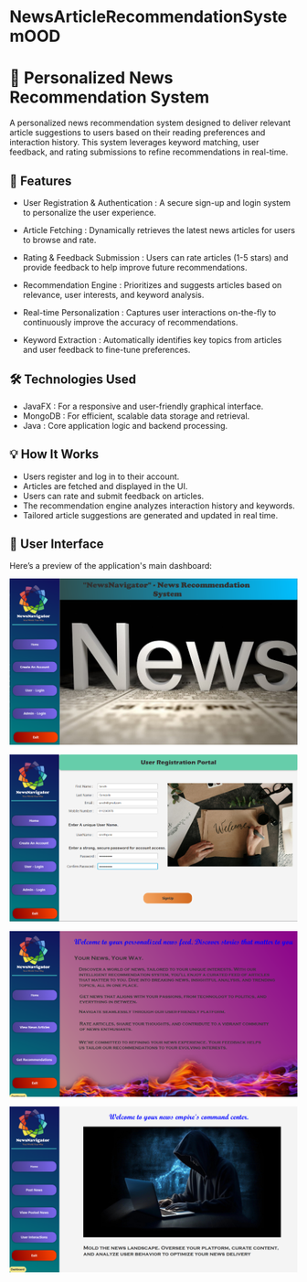 # NewsArticleRecommendationSystemOOD

# 📰 Personalized News Recommendation System
A personalized news recommendation system designed to deliver relevant article suggestions to users based on their reading preferences and interaction history. This system leverages keyword matching, user feedback, and rating submissions to refine recommendations in real-time.

## 🚀 Features

- User Registration & Authentication :  A secure sign-up and login system to personalize the user experience.
  
- Article Fetching :  Dynamically retrieves the latest news articles for users to browse and rate.
  
- Rating & Feedback Submission :  Users can rate articles (1-5 stars) and provide feedback to help improve future recommendations.
  
- Recommendation Engine :  Prioritizes and suggests articles based on relevance, user interests, and keyword analysis.
  
- Real-time Personalization :  Captures user interactions on-the-fly to continuously improve the accuracy of recommendations.
  
- Keyword Extraction :  Automatically identifies key topics from articles and user feedback to fine-tune preferences.
  
## 🛠️ Technologies Used

- JavaFX : For a responsive and user-friendly graphical interface.
- MongoDB : For efficient, scalable data storage and retrieval.
- Java : Core application logic and backend processing.
  
## 💡 How It Works

- Users register and log in to their account.
- Articles are fetched and displayed in the UI.
- Users can rate and submit feedback on articles.
- The recommendation engine analyzes interaction history and keywords.
- Tailored article suggestions are generated and updated in real time.

## 📸 User Interface

Here’s a preview of the application's main dashboard:

![News Recommendation Home](https://github.com/Senuth-Per/NewsArticleRecommendationSystemOOD/blob/3490ed8cf025f1bfa0fad1b700cab54218bb55ac/Images%20_of%20_the%20_Interface/Home%20page.png)

![News Recommendation User Registration](https://github.com/Senuth-Per/NewsArticleRecommendationSystemOOD/blob/3490ed8cf025f1bfa0fad1b700cab54218bb55ac/Images%20_of%20_the%20_Interface/Registration.png)

![News Recommendation User Home](https://github.com/Senuth-Per/NewsArticleRecommendationSystemOOD/blob/3490ed8cf025f1bfa0fad1b700cab54218bb55ac/Images%20_of%20_the%20_Interface/User%20home.png)

![News Recommendation Admin Home](https://github.com/Senuth-Per/NewsArticleRecommendationSystemOOD/blob/3490ed8cf025f1bfa0fad1b700cab54218bb55ac/Images%20_of%20_the%20_Interface/Admin%20home.png)
